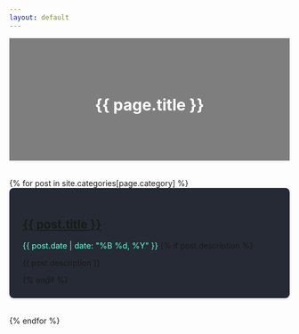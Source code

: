 ```yaml
---
layout: default
---
```


<div class="category-page">
  <div class="category-header" style="background-image: url('{{ page.background_image | default: "/assets/images/default-category.jpg" }}')">
    <h1>{{ page.title }}</h1>
  </div>
  
  <div class="post-list">
    {% for post in site.categories[page.category] %}
      <div class="post-card">
        <h2><a href="{{ post.url | relative_url }}">{{ post.title }}</a></h2>
        <span class="post-date">{{ post.date | date: "%B %d, %Y" }}</span>
        {% if post.description %}
          <p>{{ post.description }}</p>
        {% endif %}
      </div>
    {% endfor %}
  </div>
</div>

<style>
  .category-page {
    padding: 0;
  }
  
  .category-header {
    padding: 4rem 2rem;
    background-size: cover;
    background-position: center;
    background-repeat: no-repeat;
    position: relative;
    color: white;
    text-align: center;
  }

  .category-header::before {
    content: '';
    position: absolute;
    top: 0;
    left: 0;
    right: 0;
    bottom: 0;
    background: rgba(0, 0, 0, 0.5);
  }

  .category-header h1 {
    position: relative;
    z-index: 1;
  }

  .post-list {
    margin-top: 2rem;
  }

  .post-card {
    margin-bottom: 2rem;
    padding: 1.5rem;
    background: #252a34;
    border-radius: 8px;
    box-shadow: 0 2px 4px rgba(0, 0, 0, 0.1);
  }

  .post-date {
    color: #64ffda;
    font-size: 0.9rem;
  }
</style>
